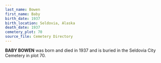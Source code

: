 ```yaml
---
last_name: Bowen
first_name: Baby
birth_date: 1937
birth_location: Seldovia, Alaska
death_date: 1937
cemetery_plot: 70
source_file: Cemetery Directory
---
```

**BABY BOWEN** was born and died in 1937 and is buried in the Seldovia City Cemetery in plot 70. 


